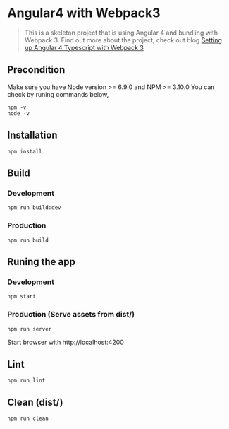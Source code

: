# Angular4 with Webpack3
> This is a skeleton project that is using Angular 4 and bundling with Webpack 3. Find out more about the project, check out blog [Setting up Angular 4 Typescript with Webpack 3](https://nguyentr.com/setting-up-angular-4-typescript-with-webpack-3)

## Precondition
Make sure you have Node version >= 6.9.0 and NPM >= 3.10.0
You can check by runing commands below,
```
npm -v
node -v
```

## Installation
```
npm install
```

## Build
### Development
```
npm run build:dev
```

### Production
```
npm run build
```

## Runing the app
### Development
```
npm start
```

### Production (Serve assets from dist/)
```
npm run server
```
Start browser with http://localhost:4200

## Lint
```
npm run lint
```

## Clean (dist/)
```
npm run clean
```
